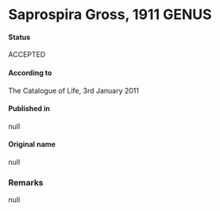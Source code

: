 Saprospira Gross, 1911 GENUS
=======

#### Status
ACCEPTED

#### According to
The Catalogue of Life, 3rd January 2011

#### Published in
null

#### Original name
null

### Remarks
null
